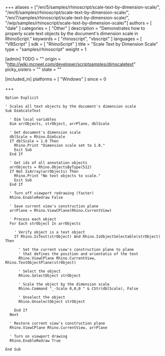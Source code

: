 +++
aliases = ["/en/5/samples/rhinoscript/scale-text-by-dimension-scale/", "/en/6/samples/rhinoscript/scale-text-by-dimension-scale/", "/en/7/samples/rhinoscript/scale-text-by-dimension-scale/", "/wip/samples/rhinoscript/scale-text-by-dimension-scale/"]
authors = [ "dale" ]
categories = [ "Other" ]
description = "Demonstrates how to properly scale text objects by the document's dimension scale in RhinoScript."
keywords = [ "rhinoscript", "vbscript" ]
languages = [ "VBScript" ]
sdk = [ "RhinoScript" ]
title = "Scale Text by Dimension Scale"
type = "samples/rhinoscript"
weight = 1

[admin]
TODO = ""
origin = "http://wiki.mcneel.com/developer/scriptsamples/dimscaletext"
picky_sisters = ""
state = ""

[included_in]
platforms = [ "Windows" ]
since = 0

+++

```vbnet
Option Explicit

' Scales all text objects by the document's dimension scale
Sub DimScaleText

  ' Dim local variables
  Dim arrObjects, strObject, arrPlane, dblScale

  ' Get document's dimension scale  
  dblScale = Rhino.DimScale
  If dblScale = 1.0 Then
    Rhino.Print "Dimension scale set to 1.0."
    Exit Sub
  End If

  ' Get ids of all annotation objects    
  arrObjects = Rhino.ObjectsByType(512)
  If Not IsArray(arrObjects) Then
    Rhino.Print "No text objects to scale."
    Exit Sub
  End If

  ' Turn off viewport redrawing (faster)    
  Rhino.EnableRedraw False

  ' Save current view's construction plane
  arrPlane = Rhino.ViewCPlane(Rhino.CurrentView)

  ' Process each object
  For Each strObject In arrObjects

    ' Verify object is a text object
    If Rhino.IsText(strObject) And Rhino.IsObjectSelectable(strObject) Then

      ' Set the current view's construction plane to plane
      ' that defines the position and orientatio of the text
      Rhino.ViewCPlane Rhino.CurrentView, Rhino.TextObjectPlane(strObject)

      ' Select the object
      Rhino.SelectObject strObject

      ' Scale the object by the dimension scale
      Rhino.Command "_-Scale 0,0,0 " & CStr(dblScale), False

      ' Unselect the object
      Rhino.UnselectObject strObject

    End If
  Next

  ' Restore current view's construction plane
  Rhino.ViewCPlane Rhino.CurrentView, arrPlane

  ' Turn on viewport drawing
  Rhino.EnableRedraw True

End Sub
```
